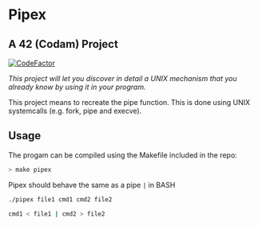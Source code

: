 # Pipex
## A 42 (Codam) Project

[![CodeFactor](https://www.codefactor.io/repository/github/tentanus/pipex/badge)](https://www.codefactor.io/repository/github/tentanus/pipex)

*This project will let you discover in detail a UNIX mechanism that you already know
by using it in your program.*

This project means to recreate the pipe function. This is done using UNIX systemcalls (e.g. fork, pipe and execve).

## Usage

The progam can be compiled using the Makefile included in the repo:

```bash
> make pipex
```

Pipex should behave the same as a pipe `|` in BASH

```bash
./pipex file1 cmd1 cmd2 file2
```

```bash
cmd1 < file1 | cmd2 > file2
```

